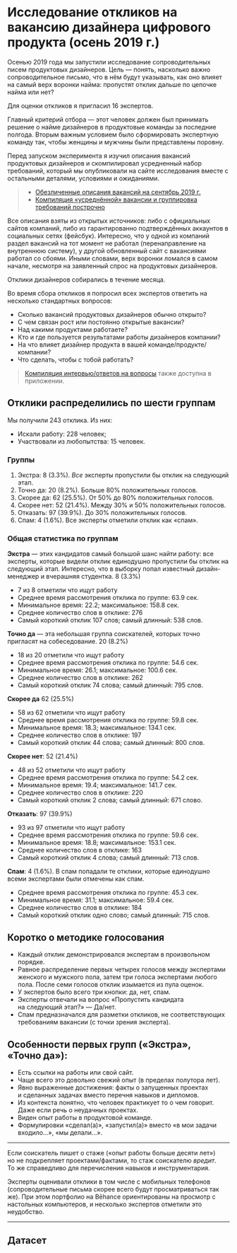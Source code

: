 # Исследование откликов на вакансию дизайнера цифрового продукта (осень 2019 г.)

Осенью 2019 года мы запустили исследование сопроводительных писем продуктовых дизайнеров. Цель — понять, насколько важно сопроводительное письмо, что в нём будут указывать, как оно влияет на самый верх воронки найма: пропустят отклик дальше по цепочке найма или нет?

Для оценки откликов я пригласил 16 экспертов.

Главный критерий отбора — этот человек должен был принимать решение о найме дизайнеров в продуктовые команды за последние полгода. Вторым важным условием было сформировать экспертную команду так, чтобы женщины и мужчины были представлены поровну.

Перед запуском эксперимента я изучил описания вакансий продуктовых дизайнеров и скомпилировал усредненный набор требований, который мы опубликовали на сайте исследования вместе с остальными деталями, условиями и ожиданиями.

> - [Обезличенные описания вакансий на сентябрь 2019 г.](https://github.com/rockbeenorth/design_research_2019/blob/master/appendix_a.md)
> - [Компиляция «усреднённой» вакансии и группировка требований построчно](https://github.com/rockbeenorth/design_research_2019/blob/master/extras_a.md)

Все описания взяты из открытых источников: либо с официальных сайтов компаний, либо из гарантированно подтверждённых аккаунтов в социальных сетях (фейсбук). Интересно, что у одной из компаний раздел вакансий на тот момент не работал (перенаправление на внутреннюю систему), у другой обновленный сайт с вакансиями работал со сбоями. Иными словами, верх воронки ломался в самом начале, несмотря на заявленный спрос на продуктовых дизайнеров.

Отклики дизайнеров собирались в течение месяца.

Во время сбора откликов я попросил всех экспертов ответить на несколько стандартных вопросов:

- Сколько вакансий продуктовых дизайнеров обычно открыто?
- С чем связан рост или постоянно открытые вакансии?
- Над какими продуктами работаете?
- Кто и где пользуется результатами работы дизайнеров компании?
- На что влияет дизайнер продукта в вашей команде/продукте/компании?
- Что сделать, чтобы с тобой работать?

> [Компиляция интервью/ответов на вопросы](https://github.com/rockbeenorth/design_research_2019/blob/master/interviews.md) также доступна в приложении.

## Отклики распределились по шести группам

Мы получили 243 отклика. Из них:

- Искали работу: 228 человек;
- Участвовали из любопытства: 15 человек.

### Группы

1. Экстра: 8 (3.3%). *Все* эксперты пропустили бы отклик на следующий этап.
1. Точно да: 20 (8.2%). Больше 80% положительных голосов.
1. Скорее да: 62 (25.5%). От 50% до 80% положительных голосов.
1. Скорее нет: 52 (21.4%). Между 30% и 50% положительных голосов.
1. Отказать: 97 (39.9%). До 30% положительных голосов.
1. Спам: 4 (1.6%). Все эксперты отметили отклик как «спам».

### Общая статистика по группам

**Экстра** —  этих кандидатов самый большой шанс найти работу: все эксперты, которые видели отклик единодушно пропустили бы отклик на следующий этап. Интересно, что в выборку попал известный дизайн-менеджер и вчерашняя студентка. 8 (3.3%)

- 7 из 8 отметили что ищут работу
- Среднее время рассмотрения отклика по группе: 63.9 сек.
- Минимальное время: 22.2; максимальное: 158.8 сек.
- Среднее количество слов в отклике: 276
- Самый короткий отклик 107 слов; самый длинный: 538 слов.


**Точно да** — эта небольшая группа соискателей, которых точно пригласят на собеседование. 20 (8.2%)

- 18 из 20 отметили что ищут работу
- Среднее время рассмотрения отклика по группе: 54.6 сек.
- Минимальное время: 26.1; максимальное: 100.6 сек.
- Среднее количество слов в отклике: 262
- Самый короткий отклик 74 слова; самый длинный: 795 слов.


**Скорее да** 62 (25.5%)

- 58 из 62 отметили что ищут работу
- Среднее время рассмотрения отклика по группе: 59.8 сек.
- Минимальное время: 18.3; максимальное: 134.1 сек.
- Среднее количество слов в отклике: 197
- Самый короткий отклик 44 слова; самый длинный: 800 слов.


**Скорее нет**: 52 (21.4%)

- 48 из 52 отметили что ищут работу
- Среднее время рассмотрения отклика по группе: 54.2 сек.
- Минимальное время: 19.4; максимальное: 141.7 сек.
- Среднее количество слов в отклике: 220
- Самый короткий отклик 2 слова; самый длинный: 671 слово.

**Отказать**: 97 (39.9%)

- 93 из 97 отметили что ищут работу
- Среднее время рассмотрения отклика по группе: 59.6 сек.
- Минимальное время: 18.8; максимальное: 153.1 сек.
- Среднее количество слов в отклике: 163
- Самый короткий отклик 4 слова; самый длинный: 713 слов.

**Спам**: 4 (1.6%). В спам попадали те отклики, которые единодушно всеми экспертами были отмечены как спам.

- Среднее время рассмотрения отклика по группе: 45.3 сек.
- Минимальное время: 31.1; максимальное: 59.4 сек.
- Среднее количество слов в отклике: 184
- Самый короткий отклик одно слово; самый длинный: 715 слов.


## Коротко о методике голосования

- Каждый отклик демонстрировался экспертам в произвольном порядке.
- Равное распределение первых четырех голосов между экспертами женского и мужского пола, затем три голоса экспертами любого пола. После семи голосов отклик изымается из пула оценок.
- У экспертов было всего три кнопки: да, нет, спам.
- Эксперты отвечали на вопрос «Пропустить кандидата на следующий этап?» — Да/нет.
- Спам предназначался для разметки откликов, не соответствующих требованиям вакансии (с точки зрения эксперта).

## Особенности первых групп («Экстра», «Точно да»):

- Есть ссылки на работы или свой сайт.
- Чаще всего это довольно свежий опыт (в пределах полутора лет).
- Явно выраженные достижения: факты о запущенных проектах и сделанных задачах вместо перечня навыков и дипломов.
- Из контекста понятно, что человек практикует то о чем говорит. Даже если речь о неудачных проектах.
- Виден опыт работы в продуктовой команде.
- Формулировки «сделал(а)», «запустил(а)» вместо «в мои задачи входило...», «мы делали...».

---

Если соискатель пишет о стаже («опыт работы больше десяти лет») но не подкрепляет проектами/фактами, то стаж соискателю *вредит*. То же справедливо для перечисления навыков и инструментария.

Эксперты оценивали отклики в том числе с мобильных телефонов (сопроводительные письма скорее всего будут просматриваться так же). При этом портфолио на Bēhance ориентированы на просмотр с настольных компьютеров, и несколько экспертов отметили это неудобство.

---

## Датасет


